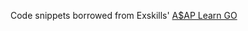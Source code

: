 Code snippets borrowed from Exskills' [A$AP Learn GO](https://exlskills.com/learn-en/courses/aap-learn-go-golang--learn_golang_asap/content)